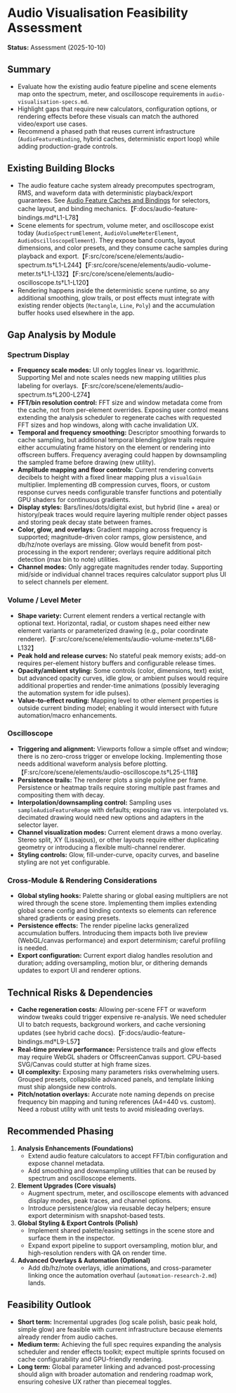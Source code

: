 # Audio Visualisation Feasibility Assessment

**Status:** Assessment (2025-10-10)

## Summary
- Evaluate how the existing audio feature pipeline and scene elements map onto the spectrum, meter, and oscilloscope requirements in `audio-visualisation-specs.md`.
- Highlight gaps that require new calculators, configuration options, or rendering effects before these visuals can match the authored video/export use cases.
- Recommend a phased path that reuses current infrastructure (`AudioFeatureBinding`, hybrid caches, deterministic export loop) while adding production-grade controls.

## Existing Building Blocks
- The audio feature cache system already precomputes spectrogram, RMS, and waveform data with deterministic playback/export guarantees. See [Audio Feature Caches and Bindings](../docs/audio-feature-bindings.md) for selectors, cache layout, and binding mechanics.【F:docs/audio-feature-bindings.md†L1-L78】
- Scene elements for spectrum, volume meter, and oscilloscope exist today (`AudioSpectrumElement`, `AudioVolumeMeterElement`, `AudioOscilloscopeElement`). They expose band counts, layout dimensions, and color presets, and they consume cache samples during playback and export.【F:src/core/scene/elements/audio-spectrum.ts†L1-L244】【F:src/core/scene/elements/audio-volume-meter.ts†L1-L132】【F:src/core/scene/elements/audio-oscilloscope.ts†L1-L120】
- Rendering happens inside the deterministic scene runtime, so any additional smoothing, glow trails, or post effects must integrate with existing render objects (`Rectangle`, `Line`, `Poly`) and the accumulation buffer hooks used elsewhere in the app.

## Gap Analysis by Module

### Spectrum Display
- **Frequency scale modes:** UI only toggles linear vs. logarithmic. Supporting Mel and note scales needs new mapping utilities plus labeling for overlays.【F:src/core/scene/elements/audio-spectrum.ts†L200-L274】
- **FFT/bin resolution control:** FFT size and window metadata come from the cache, not from per-element overrides. Exposing user control means extending the analysis scheduler to regenerate caches with requested FFT sizes and hop windows, along with cache invalidation UX.
- **Temporal and frequency smoothing:** Descriptor smoothing forwards to cache sampling, but additional temporal blending/glow trails require either accumulating frame history on the element or rendering into offscreen buffers. Frequency averaging could happen by downsampling the sampled frame before drawing (new utility).
- **Amplitude mapping and floor controls:** Current rendering converts decibels to height with a fixed linear mapping plus a `visualGain` multiplier. Implementing dB compression curves, floors, or custom response curves needs configurable transfer functions and potentially GPU shaders for continuous gradients.
- **Display styles:** Bars/lines/dots/digital exist, but hybrid (line + area) or history/peak traces would require layering multiple render object passes and storing peak decay state between frames.
- **Color, glow, and overlays:** Gradient mapping across frequency is supported; magnitude-driven color ramps, glow persistence, and db/hz/note overlays are missing. Glow would benefit from post-processing in the export renderer; overlays require additional pitch detection (max bin to note) utilities.
- **Channel modes:** Only aggregate magnitudes render today. Supporting mid/side or individual channel traces requires calculator support plus UI to select channels per element.

### Volume / Level Meter
- **Shape variety:** Current element renders a vertical rectangle with optional text. Horizontal, radial, or custom shapes need either new element variants or parameterized drawing (e.g., polar coordinate renderer).【F:src/core/scene/elements/audio-volume-meter.ts†L68-L132】
- **Peak hold and release curves:** No stateful peak memory exists; add-on requires per-element history buffers and configurable release times.
- **Opacity/ambient styling:** Some controls (color, dimensions, text) exist, but advanced opacity curves, idle glow, or ambient pulses would require additional properties and render-time animations (possibly leveraging the automation system for idle pulses).
- **Value-to-effect routing:** Mapping level to other element properties is outside current binding model; enabling it would intersect with future automation/macro enhancements.

### Oscilloscope
- **Triggering and alignment:** Viewports follow a simple offset and window; there is no zero-cross trigger or envelope locking. Implementing those needs additional waveform analysis before plotting.【F:src/core/scene/elements/audio-oscilloscope.ts†L25-L118】
- **Persistence trails:** The renderer plots a single polyline per frame. Persistence or heatmap trails require storing multiple past frames and compositing them with decay.
- **Interpolation/downsampling control:** Sampling uses `sampleAudioFeatureRange` with defaults; exposing raw vs. interpolated vs. decimated drawing would need new options and adapters in the selector layer.
- **Channel visualization modes:** Current element draws a mono overlay. Stereo split, XY (Lissajous), or other layouts require either duplicating geometry or introducing a flexible multi-channel renderer.
- **Styling controls:** Glow, fill-under-curve, opacity curves, and baseline styling are not yet configurable.

### Cross-Module & Rendering Considerations
- **Global styling hooks:** Palette sharing or global easing multipliers are not wired through the scene store. Implementing them implies extending global scene config and binding contexts so elements can reference shared gradients or easing presets.
- **Persistence effects:** The render pipeline lacks generalized accumulation buffers. Introducing them impacts both live preview (WebGL/canvas performance) and export determinism; careful profiling is needed.
- **Export configuration:** Current export dialog handles resolution and duration; adding oversampling, motion blur, or dithering demands updates to export UI and renderer options.

## Technical Risks & Dependencies
- **Cache regeneration costs:** Allowing per-scene FFT or waveform window tweaks could trigger expensive re-analysis. We need scheduler UI to batch requests, background workers, and cache versioning updates (see hybrid cache docs).【F:docs/audio-feature-bindings.md†L9-L57】
- **Real-time preview performance:** Persistence trails and glow effects may require WebGL shaders or OffscreenCanvas support. CPU-based SVG/Canvas could stutter at high frame sizes.
- **UI complexity:** Exposing many parameters risks overwhelming users. Grouped presets, collapsible advanced panels, and template linking must ship alongside new controls.
- **Pitch/notation overlays:** Accurate note naming depends on precise frequency bin mapping and tuning references (A4=440 vs. custom). Need a robust utility with unit tests to avoid misleading overlays.

## Recommended Phasing
1. **Analysis Enhancements (Foundations)**
   - Extend audio feature calculators to accept FFT/bin configuration and expose channel metadata.
   - Add smoothing and downsampling utilities that can be reused by spectrum and oscilloscope elements.
2. **Element Upgrades (Core visuals)**
   - Augment spectrum, meter, and oscilloscope elements with advanced display modes, peak traces, and channel options.
   - Introduce persistence/glow via reusable decay helpers; ensure export determinism with snapshot-based tests.
3. **Global Styling & Export Controls (Polish)**
   - Implement shared palette/easing settings in the scene store and surface them in the inspector.
   - Expand export pipeline to support oversampling, motion blur, and high-resolution renders with QA on render time.
4. **Advanced Overlays & Automation (Optional)**
   - Add db/hz/note overlays, idle animations, and cross-parameter linking once the automation overhaul (`automation-research-2.md`) lands.

## Feasibility Outlook
- **Short term:** Incremental upgrades (log scale polish, basic peak hold, simple glow) are feasible with current infrastructure because elements already render from audio caches.
- **Medium term:** Achieving the full spec requires expanding the analysis scheduler and render effects toolkit; expect multiple sprints focused on cache configurability and GPU-friendly rendering.
- **Long term:** Global parameter linking and advanced post-processing should align with broader automation and rendering roadmap work, ensuring cohesive UX rather than piecemeal toggles.

